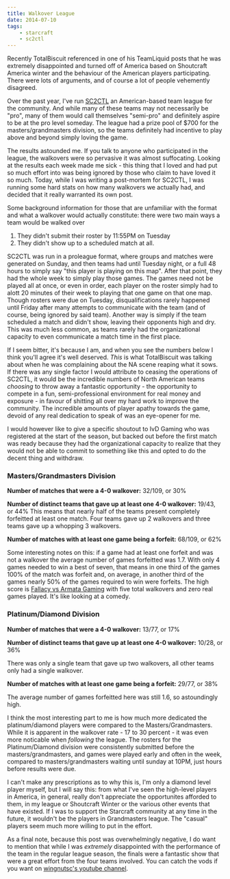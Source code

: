 ```yaml
---
title: Walkover League
date: 2014-07-10
tags:
    - starcraft
    - sc2ctl
---
```


Recently TotalBiscuit referenced in one of his TeamLiquid posts that he was extremely disappointed and turned off of America 
based on Shoutcraft America winter and the behaviour of the American players participating. There were lots of arguments, 
and of course a lot of people vehemently disagreed.

Over the past year, I've run [SC2CTL](http://sc2ctl.com/about) an American-based team league for the community. And while 
many of these teams may not necessarily be "pro", many of them would call themselves "semi-pro" and definitely aspire to be 
at the pro level someday. The league had a prize pool of $700 for the masters/grandmasters division, so the teams definitely 
had incentive to play above and beyond simply loving the game.

The results astounded me. If you talk to anyone who participated in the league, the walkovers were so pervasive it was almost 
suffocating. Looking at the results each week made me sick - this thing that I loved and had put so much effort into was 
being ignored by those who claim to have loved it so much. Today, while I was writing a post-mortem for SC2CTL, I was running 
some hard stats on how many walkovers we actually had, and decided that it really warranted its own post.

Some background information for those that are unfamiliar with the format and what a walkover would actually constitute: 
there were two main ways a team would be walked over

1. They didn't submit their roster by 11:55PM on Tuesday
2. They didn't show up to a scheduled match at all.

SC2CTL was run in a proleague format, where groups and matches were generated on Sunday, and then teams had until Tuesday night, 
or a full 48 hours to simply say "this player is playing on this map". After that point, they had the whole week to simply play 
those games. The games need not be played all at once, or even in order, each player on the roster simply had to alott 20 
minutes of their week to playing that one game on that one map. Though rosters were due on Tuesday, disqualifications rarely 
happened until Friday after many attempts to communicate with the team (and of course, being ignored by said team). 
Another way is simply if the team scheduled a match and didn't show, leaving their opponents high and dry. This was much less common, 
as teams rarely had the organizational capacity to even communicate a match time in the first place.

If I seem bitter, it's because I am, and when you see the numbers below I think you'll agree it's well deserved. *This* is 
what TotalBiscuit was talking about when he was complaining about the NA scene reaping what it sows. If there was any single 
factor I would attribute to ceasing the operations of SC2CTL, it would be the incredible numbers of North American teams 
*choosing* to throw away a fantastic opportunity - the opportunity to compete in a fun, semi-professional environment for 
real money and exposure - in favour of shitting all over my hard work to improve the community. The incredible amounts of 
player apathy towards the game, devoid of any real dedication to speak of was an eye-opener for me.

I would however like to give a specific shoutout to IvD Gaming who was registered at the start of the season, but backed 
out before the first match was ready because they had the organizational capacity to realize that they would not be able to 
commit to something like this and opted to do the decent thing and withdraw.

### Masters/Grandmasters Division

**Number of matches that were a 4-0 walkover:** 32/109, or 30%

**Number of distinct teams that gave up at least one 4-0 walkover:** 19/43, or 44%
This means that nearly half of the teams present completely forfeitted at least one match. Four teams gave up 2 walkovers 
and three teams gave up a whopping 3 walkovers.

**Number of matches with at least one game being a forfeit:** 68/109, or 62%

Some interesting notes on this: if a game had at least one forfeit and was not a walkover the average number of games 
forfeitted was 1.7. With only 4 games needed to win a best of seven, that means in one third of the games 100% of the match 
was forfeit and, on average, in another third of the games nearly 50% of the games required to win were forfeits. The 
high score is [Fallacy vs Armata Gaming](http://sc2ctl.com/match/367) with five total walkovers and zero real games played. It's like looking at a comedy.

### Platinum/Diamond Division

**Number of matches that were a 4-0 walkover:** 13/77, or 17%

**Number of distinct teams that gave up at least one 4-0 walkover:** 10/28, or 36%

There was only a single team that gave up two walkovers, all other teams only had a single walkover.

**Number of matches with at least one game being a forfeit:** 29/77, or 38%

The average number of games forfeitted here was still 1.6, so astoundingly high.


I think the most interesting part to me is how much more dedicated the platinum/diamond players were compared to the Masters/Grandmasters. 
While it is apparent in the walkover rate - 17 to 30 percent - it was even more noticable when *following* the league. 
The rosters for the Platinum/Diamond division were consistently submitted before the masters/grandmasters, and games were 
played early and often in the week, compared to masters/grandmasters waiting until sunday at 10PM, just hours before results were due.

I can't make any prescriptions as to why this is, I'm only a diamond level player myself, but I will say this: from what 
I've seen the high-level players in America, in general, really don't appreciate the opportunites afforded to them, in my 
league or Shoutcraft Winter or the various other events that have existed. If I was to support the Starcraft community at any 
time in the future, it wouldn't be the players in Grandmasters league. The "casual" players seem much more willing to put in the effort.

As a final note, because this post was overwhelmingly negative, I do want to mention that while I was *extremely* disappointed 
with the performance of the team in the regular league season, the finals were a fantastic show that were a great effort from the 
four teams involved. You can catch the vods if you want on [wingnutsc's youtube channel](https://www.youtube.com/playlist?list=PLAWvVvFNESft_e75rTADMIbWjKbm-Lp1G).
